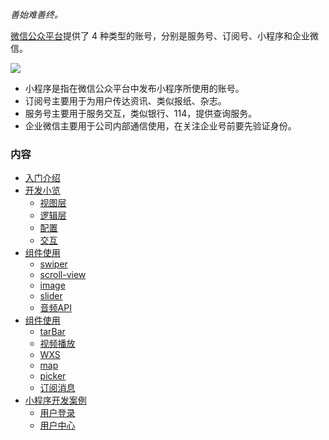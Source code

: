 
*善始难善终。*

[微信公众平台](https://mp.weixin.qq.com/)提供了 4 种类型的账号，分别是服务号、订阅号、小程序和企业微信。

![](img/01.png)

- 小程序是指在微信公众平台中发布小程序所使用的账号。
- 订阅号主要用于为用户传达资讯、类似报纸、杂志。
- 服务号主要用于服务交互，类似银行、114，提供查询服务。
- 企业微信主要用于公司内部通信使用，在关注企业号前要先验证身份。

### 内容

- [入门介绍](ch01)
- [开发小览](ch02)
    - [视图层](ch02/01_视图层.md)
    - [逻辑层](ch02/02_逻辑层.md)
    - [配置](ch02/03_配置.md)
    - [交互](ch02/04_交互.md)
- [组件使用](ch03)
    - [swiper](ch03/01_swiper.md)
    - [scroll-view](ch03/02_scroll_view.md)
    - [image](ch03/03_image.md)
    - [slider](ch03/04_slider.md)
    - [音频API](ch03/05_音频API.md)
- [组件使用](ch04)
    - [tarBar](ch04/01_tarBar.md)
    - [视频播放](ch04/02_视频播放.md)
    - [WXS](ch04/03_WXS.md)
    - [map](ch04/04_map.md)
    - [picker](ch04/05_picker.md)
    - [订阅消息](ch04/06_订阅消息.md)
- [小程序开发案例](ch05)
    - [用户登录](ch05/01_用户登录.md)
    - [用户中心](ch05/02_用户中心.md)
    